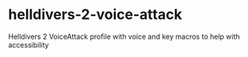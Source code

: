 # helldivers-2-voice-attack
Helldivers 2 VoiceAttack profile with voice and key macros to help with accessibility
